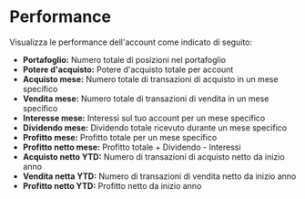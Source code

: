 # **Performance**

Visualizza le performance dell'account come indicato di seguito:
- **Portafoglio:** Numero totale di posizioni nel portafoglio
- **Potere d'acquisto:** Potere d'acquisto totale per account
- **Acquisto mese:** Numero totale di transazioni di acquisto in un mese specifico
- **Vendita mese:** Numero totale di transazioni di vendita in un mese specifico
- **Interesse mese:** Interessi sul tuo account per un mese specifico
- **Dividendo mese:** Dividendo totale ricevuto durante un mese specifico
- **Profitto mese:** Profitto totale per un mese specifico
- **Profitto netto mese:** Profitto totale + Dividendo - Interessi
- **Acquisto netto YTD:** Numero di transazioni di acquisto netto da inizio anno
- **Vendita netta YTD:** Numero di transazioni di vendita netto da inizio anno
- **Profitto netto YTD:** Profitto netto da inizio anno
